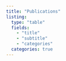 ```yaml
---
title: "Publications"
listing:
  type: "table"
  fields:
    - "title"
    - "subtitle"
    - "categories"
  categories: true
---
```

